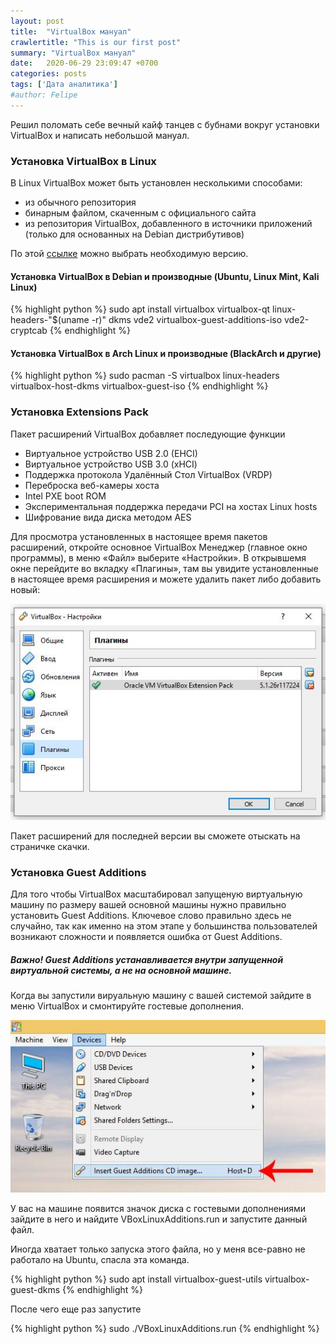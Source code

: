 ```yaml
---
layout: post
title:  "VirtualBox мануал"
crawlertitle: "This is our first post"
summary: "VirtualBox мануал"
date:   2020-06-29 23:09:47 +0700
categories: posts
tags: ['Дата аналитика']
#author: Felipe
---
```



Решил поломать себе вечный кайф танцев с бубнами вокруг установки VirtualBox и написать небольшой мануал. 

### Установка VirtualBox в Linux

В Linux VirtualBox может быть установлен несколькими способами:

*    из обычного репозитория
*    бинарным файлом, скаченным с официального сайта
*    из репозитория VirtualBox, добавленного в источники приложений (только для основанных на Debian дистрибутивов)


По этой [ссылке](https://www.virtualbox.org/wiki/Download_Old_Builds_6_1) можно выбрать необходимую версию. 

#### Установка VirtualBox в Debian и производные (Ubuntu, Linux Mint, Kali Linux)

{% highlight python %}
sudo apt install virtualbox virtualbox-qt linux-headers-"$(uname -r)" dkms vde2 virtualbox-guest-additions-iso vde2-cryptcab
{% endhighlight %}

#### Установка VirtualBox в Arch Linux и производные (BlackArch и другие)

{% highlight python %}
sudo pacman -S virtualbox linux-headers virtualbox-host-dkms virtualbox-guest-iso
{% endhighlight %}

### Установка Extensions Pack

Пакет расширений VirtualBox добавляет последующие функции

*    Виртуальное устройство USB 2.0 (EHCI)
*    Виртуальное устройство USB 3.0 (xHCI)
*    Поддержка протокола Удалённый Стол VirtualBox (VRDP)
*    Переброска веб-камеры хоста
*    Intel PXE boot ROM
*    Экспериментальная поддержка передачи PCI на хостах Linux hosts
*    Шифрование вида диска методом AES

Для просмотра установленных в настоящее время пакетов расширений, откройте основное VirtualBox Менеджер (главное окно программы), в меню «Файл» выберите «Настройки». В открывшемя окне перейдите во вкладку «Плагины», там вы увидите установленные в настоящее время расширения и можете удалить пакет либо добавить новый: 

![image tooltip here](/assets/images/12.jpg)
<!-- <img src="assets/images/12.jpg"/>  -->

Пакет расширений для последней версии вы сможете отыскать на страничке скачки. 


### Установка Guest Additions

Для того чтобы VirtualBox масштабировал запущеную виртуальную машину по размеру вашей основной машины нужно правильно установить Guest Additions. Ключевое слово правильно здесь не случайно, так как именно на этом этапе у большинства пользователей возникают сложности и появляется ошибка от Guest Additions. 

##### Важно! Guest Additions устанавливается внутри запущенной виртуальной системы, а не на основной машине. 

Когда вы запустили вируальную машину с вашей системой зайдите в меню VirtualBox и смонтируйте гостевые дополнения. 

<img src="assets/images/insert-guest-additions-cd-windows.jpg"/> 

У вас на машине появится значок диска с гостевыми дополнениями зайдите в него и найдите VBoxLinuxAdditions.run и запустите данный файл.

Иногда хватает только запуска этого файла, но у меня все-равно не работало на Ubuntu, спасла эта команда.

{% highlight python %}
sudo apt install virtualbox-guest-utils virtualbox-guest-dkms
{% endhighlight %}

После чего еще раз запустите 

{% highlight python %}
sudo ./VBoxLinuxAdditions.run
{% endhighlight %}

